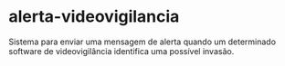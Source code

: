 # alerta-videovigilancia
Sistema para enviar uma mensagem de alerta quando um determinado software de videovigilância identifica uma possível invasão.


